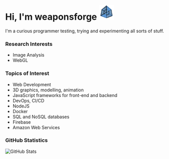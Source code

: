 # Hi, I'm weaponsforge <img src='tesseract3.gif' width=48 height=48 />

I'm a curious programmer testing, trying and experimenting all sorts of stuff.

### Research Interests

- Image Analysis
- WebGL

### Topics of Interest

- Web Development
- 3D graphics, modelling, animation
- JavaScript frameworks for front-end and backend
- DevOps, CI/CD
- NodeJS
- Docker
- SQL and NoSQL databases
- Firebase
- Amazon Web Services

### GitHub Statistics

![GitHub Stats](https://github-readme-stats.vercel.app/api?username=weaponsforge&theme=algolia&show_icons=true&count_private=true)
